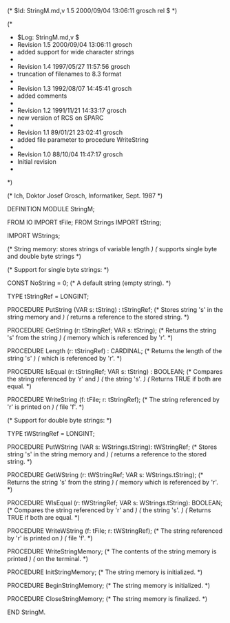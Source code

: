 (* $Id: StringM.md,v 1.5 2000/09/04 13:06:11 grosch rel $ *)

(*
 * $Log: StringM.md,v $
 * Revision 1.5  2000/09/04 13:06:11  grosch
 * added support for wide character strings
 *
 * Revision 1.4  1997/05/27 11:57:56  grosch
 * truncation of filenames to 8.3 format
 *
 * Revision 1.3  1992/08/07 14:45:41  grosch
 * added comments
 *
 * Revision 1.2  1991/11/21  14:33:17  grosch
 * new version of RCS on SPARC
 *
 * Revision 1.1  89/01/21  23:02:41  grosch
 * added file parameter to procedure WriteString
 *
 * Revision 1.0  88/10/04  11:47:17  grosch
 * Initial revision
 *
 *)

(* Ich, Doktor Josef Grosch, Informatiker, Sept. 1987 *)

DEFINITION MODULE StringM;

FROM IO		IMPORT tFile;
FROM Strings	IMPORT tString;

IMPORT WStrings;

(* String memory: stores strings of variable length			*)
(*		  supports single byte and double byte strings		*)

(* Support for single byte strings:					*)

CONST NoString		= 0;
			(* A default string (empty string).		*)

TYPE tStringRef		= LONGINT;

PROCEDURE PutString	(VAR s: tString)			: tStringRef;
			(* Stores string 's' in the string memory and	*)
			(* returns a reference to the stored string.	*)

PROCEDURE GetString	(r: tStringRef;			   VAR s: tString);
			(* Returns the string 's' from the string	*)
			(* memory which is referenced by 'r'.		*)

PROCEDURE Length	(r: tStringRef)				: CARDINAL;
			(* Returns the length of the string 's'		*)
			(* which is referenced by 'r'.			*)

PROCEDURE IsEqual	(r: tStringRef; VAR s: tString)		: BOOLEAN;
			(* Compares the string referenced by 'r' and	*)
			(* the string 's'.				*)
			(* Returns TRUE if both are equal.		*)

PROCEDURE WriteString	(f: tFile; r: tStringRef);
			(* The string referenced by 'r' is printed on	*)
			(* file 'f'.					*)

(* Support for double byte strings:					*)

TYPE tWStringRef	= LONGINT;

PROCEDURE PutWString	(VAR s: WStrings.tString): tWStringRef;
			(* Stores string 's' in the string memory and	*)
			(* returns a reference to the stored string.	*)

PROCEDURE GetWString	(r: tWStringRef; VAR s: WStrings.tString);
			(* Returns the string 's' from the string	*)
			(* memory which is referenced by 'r'.		*)

PROCEDURE WIsEqual	(r: tWStringRef; VAR s: WStrings.tString): BOOLEAN;
			(* Compares the string referenced by 'r' and	*)
			(* the string 's'.				*)
			(* Returns TRUE if both are equal.		*)

PROCEDURE WriteWString	(f: tFile; r: tWStringRef);
			(* The string referenced by 'r' is printed on	*)
			(* file 'f'.					*)

PROCEDURE WriteStringMemory;
			(* The contents of the string memory is printed	*)
			(* on the terminal.				*)

PROCEDURE InitStringMemory;
			(* The string memory is initialized.		*)

PROCEDURE BeginStringMemory;
			(* The string memory is initialized.		*)

PROCEDURE CloseStringMemory;
			(* The string memory is finalized.		*)

END StringM.
